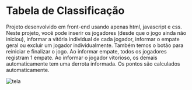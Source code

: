 # Tabela de Classificação
Projeto desenvolvido em front-end usando apenas html, javascript e css. Neste projeto, você pode inserir os jogadores (desde que o jogo ainda não iniciou), informar a vitória individual de cada jogador, informar o empate geral ou excluir um jogador individualmente.
Também temos o botão para reiniciar e finalizar o jogo.
Ao informar empate, todos os jogadores registram 1 empate.
Ao informar o jogador vitorioso, os demais automaticamente tem uma derrota informada.
Os pontos são calculados automaticamente.


![tela](https://user-images.githubusercontent.com/88552839/158887753-c7c4a598-ce7e-4e79-9dfa-018975ee72ba.png)
